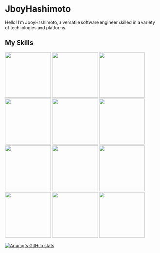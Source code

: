# JboyHashimoto

Hello! I'm JboyHashimoto, a versatile software engineer skilled in a variety of technologies and platforms.

## My Skills


<img src="https://developer.apple.com/swift/images/swift-og.png" width="150" height="150">
<img src="https://pbs.twimg.com/profile_images/1399329694340747271/T5fbWxtN_400x400.png" width="150" height="150">
<img src="https://upload.wikimedia.org/wikipedia/commons/7/7e/Dart-logo.png" width="150" height="150">
<img src="https://upload.wikimedia.org/wikipedia/commons/4/4c/Typescript_logo_2020.svg" width="150" height="150">
<img src="https://www.dailyupblog.com/wp-content/uploads/node_logo.jpg" width="150" height="150">
<img src="https://cmc-japan.co.jp/wp-content/uploads/2023/02/MicrosoftTeams-image-1024x578.png" width="150" height="150">
<img src="https://upload.wikimedia.org/wikipedia/commons/2/29/Postgresql_elephant.svg" width="150" height="150">
<img src="https://blog.junpeko.com/images/mysql.png" width="150" height="150">
<img src="https://firebase.google.com/downloads/brand-guidelines/PNG/logo-logomark.png" width="150" height="150">
<img src="https://yt3.googleusercontent.com/Xtf_znS_ECrB4NJVRTNWJ2QcfH4Ta3Hz6Cg99EtDA03-03d5aOhyflWo0rgHgXYb1-6pSEn9=s900-c-k-c0x00ffffff-no-rj" width="150" height="150">
<img src="https://a0.awsstatic.com/libra-css/images/logos/aws_logo_smile_1200x630.png" width="150" height="150">
<img src="https://www.topgate.co.jp/wp-content/uploads/2017/02/gcp-1024x538.jpg" width="150" height="150">


[![Anurag's GitHub stats](https://github-readme-stats.vercel.app/api?username=sakurakotubaki)](https://github.com/anuraghazra/github-readme-stats)
